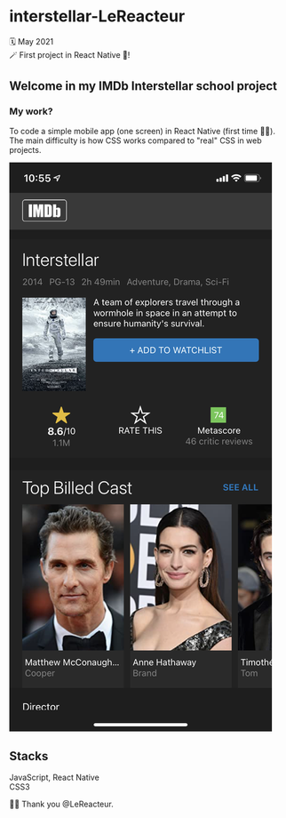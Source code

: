 # interstellar-LeReacteur

🗓 May 2021  
🪄 First project in React Native 🤗!

## Welcome in my IMDb Interstellar school project

### My work?

To code a simple mobile app (one screen) in React Native (first time 💪🏻). The main difficulty is how CSS works compared to "real" CSS in web projects.

![Interstellar IMDb page (iOs)](assets/interstellar-mobile.png)

## Stacks

JavaScript, React Native  
CSS3

🙏🏻 Thank you @LeReacteur.
